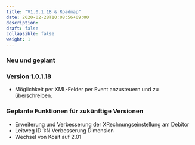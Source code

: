 ```yaml
---
title: "V1.0.1.18 & Roadmap"
date: 2020-02-28T10:08:56+09:00
description: 
draft: false
collapsible: false
weight: 1
---
```


### Neu und geplant

### Version 1.0.1.18
- Möglichkeit per XML-Felder per Event anzusteuern und zu überschreiben.


### Geplante Funktionen für zukünftige Versionen
- Erweiterung und Verbesserung der XRechnungseinstellung am Debitor
- Leitweg ID 1:N Verbesserung Dimension
- Wechsel von Kosit auf 2.01

